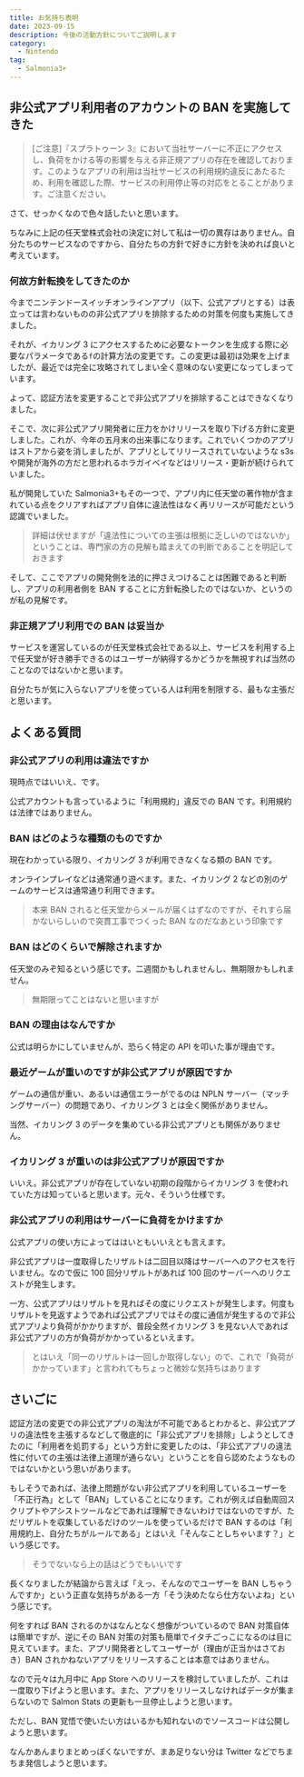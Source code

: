```yaml
---
title: お気持ち表明
date: 2023-09-15
description: 今後の活動方針についてご説明します
category:
  - Nintendo
tag:
  - Salmonia3+
---
```


## 非公式アプリ利用者のアカウントの BAN を実施してきた

> [ご注意]『スプラトゥーン 3』において当社サーバーに不正にアクセスし、負荷をかける等の影響を与える非正規アプリの存在を確認しております。このようなアプリの利用は当社サービスの利用規約違反にあたるため、利用を確認した際、サービスの利用停止等の対応をとることがあります。ご注意ください。

さて、せっかくなので色々話したいと思います。

ちなみに上記の任天堂株式会社の決定に対して私は一切の異存はありません。自分たちのサービスなのですから、自分たちの方針で好きに方針を決めれば良いと考えています。

### 何故方針転換をしてきたのか

今までニンテンドースイッチオンラインアプリ（以下、公式アプリとする）は表立っては言わないものの非公式アプリを排除するための対策を何度も実施してきました。

それが、イカリング 3 にアクセスするために必要なトークンを生成する際に必要なパラメータである`f`の計算方法の変更です。この変更は最初は効果を上げましたが、最近では完全に攻略されてしまい全く意味のない変更になってしまっています。

よって、認証方法を変更することで非公式アプリを排除することはできなくなりました。

そこで、次に非公式アプリ開発者に圧力をかけリリースを取り下げる方針に変更しました。これが、今年の五月末の出来事になります。これでいくつかのアプリはストアから姿を消しましたが、アプリとしてリリースされていないような s3s や開発が海外の方だと思われるホラガイベイなどはリリース・更新が続けられていました。

私が開発していた Salmonia3+もその一つで、アプリ内に任天堂の著作物が含まれている点をクリアすればアプリ自体に違法性はなく再リリースが可能だという認識でいました。

> 詳細は伏せますが「違法性についての主張は根拠に乏しいのではないか」ということは、専門家の方の見解も踏まえての判断であることを明記しておきます

そして、ここでアプリの開発側を法的に押さえつけることは困難であると判断し、アプリの利用者側を BAN することに方針転換したのではないか、というのが私の見解です。

### 非正規アプリ利用での BAN は妥当か

サービスを運営しているのが任天堂株式会社である以上、サービスを利用する上で任天堂が好き勝手できるのはユーザーが納得するかどうかを無視すれば当然のことなのではないかと思います。

自分たちが気に入らないアプリを使っている人は利用を制限する、最もな主張だと思います。

## よくある質問

### 非公式アプリの利用は違法ですか

現時点ではいいえ、です。

公式アカウントも言っているように「利用規約」違反での BAN です。利用規約は法律ではありません。

### BAN はどのような種類のものですか

現在わかっている限り、イカリング 3 が利用できなくなる類の BAN です。

オンラインプレイなどは通常通り遊べます。また、イカリング 2 などの別のゲームのサービスは通常通り利用できます。

> 本来 BAN されると任天堂からメールが届くはずなのですが、それすら届かないらしいので突貫工事でつくった BAN なのだなあという印象です

### BAN はどのくらいで解除されますか

任天堂のみぞ知るという感じです。二週間かもしれませんし、無期限かもしれません。

> 無期限ってことはないと思いますが

### BAN の理由はなんですか

公式は明らかにしていませんが、恐らく特定の API を叩いた事が理由です。

### 最近ゲームが重いのですが非公式アプリが原因ですか

ゲームの通信が重い、あるいは通信エラーがでるのは NPLN サーバー（マッチングサーバー）の問題であり、イカリング 3 とは全く関係がありません。

当然、イカリング 3 のデータを集めている非公式アプリとも関係がありません。

### イカリング 3 が重いのは非公式アプリが原因ですか

いいえ。非公式アプリが存在していない初期の段階からイカリング 3 を使われていた方は知っていると思います。元々、そういう仕様です。

### 非公式アプリの利用はサーバーに負荷をかけますか

公式アプリの使い方によってははいともいいえとも言えます。

非公式アプリは一度取得したリザルトは二回目以降はサーバーへのアクセスを行いません。なので仮に 100 回分リザルトがあれば 100 回のサーバーへのリクエストが発生します。

一方、公式アプリはリザルトを見ればその度にリクエストが発生します。何度もリザルトを見返すようであれば公式アプリではその度に通信が発生するので非公式アプリより負荷がかかりますが、普段全然イカリング 3 を見ない人であれば非公式アプリの方が負荷がかかっているといえます。

> とはいえ「同一のリザルトは一回しか取得しない」ので、これで「負荷がかかっています」と言われてもちょっと微妙な気持ちはあります

## さいごに

認証方法の変更での非公式アプリの淘汰が不可能であるとわかると、非公式アプリの違法性を主張するなどして徹底的に「非公式アプリを排除」しようとしてきたのに「利用者を処罰する」という方針に変更したのは、「非公式アプリの違法性に付いての主張は法律上道理が通らない」ということを自ら認めたようなものではないかという思いがあります。

もしそうであれば、法律上問題がない非公式アプリを利用しているユーザーを「不正行為」として「BAN」していることになります。これが例えば自動周回スクリプトやアシストツールなどであれば理解できないわけではないのですが、ただリザルトを収集しているだけのツールを使っているだけで BAN するのは「利用規約上、自分たちがルールである」とはいえ「そんなことしちゃいます？」という感じです。

> そうでないなら上の話はどうでもいいです

長くなりましたが結論から言えば「えっ、そんなのでユーザーを BAN しちゃうんですか」という正直な気持ちがある一方「そう決めたなら仕方ないよね」という感じです。

何をすれば BAN されるのかはなんとなく想像がついているので BAN 対策自体は簡単ですが、逆にその BAN 対策の対策も簡単でイタチごっこになるのは目に見えています。また、アプリ開発者としてユーザーが（理由が正当かはさておき）BAN されかねないアプリをリリースすることは本意ではありません。

なので元々は九月中に App Store へのリリースを検討していましたが、これは一度取り下げようと思います。また、アプリをリリースしなければデータが集まらないので Salmon Stats の更新も一旦停止しようと思います。

ただし、BAN 覚悟で使いたい方はいるかも知れないのでソースコードは公開しようと思います。

なんかあんまりまとめっぽくないですが、まあ足りない分は Twitter などでちまちま発信しようと思います。
